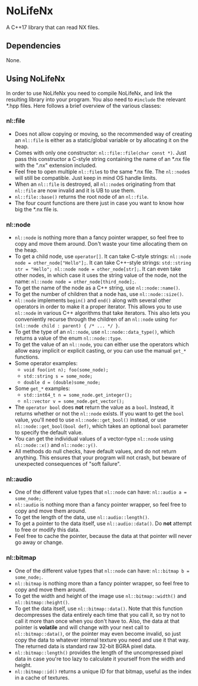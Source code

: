 # NoLifeNx

A C++17 library that can read NX files.

## Dependencies

None.

## Using NoLifeNx

In order to use NoLifeNx you need to compile NoLifeNx, and link the resulting
library into your program. You also need to `#include` the relevant \*.hpp
files. Here follows a brief overview of the various classes:

### nl::file

* Does not allow copying or moving, so the recommended way of creating an
  `nl::file` is either as a static/global variable or by allocating it on the
  heap.
* Comes with only one constructor: `nl::file::file(char const *)`. Just pass
  this constructor a C-style string containing the name of an \*.nx file with
  the ".nx" extension included.
* Feel free to open multiple `nl::file`s to the same \*.nx file. The
  `nl::node`s will still be compatible. Just keep in mind OS handle limits.
* When an `nl::file` is destroyed, all `nl::node`s originating from that
  `nl::file` are now invalid and it is UB to use them.
* `nl::file::base()` returns the root node of an `nl::file`.
* The four count functions are there just in case you want to know how big the
  \*.nx file is.

### nl::node

* `nl::node` is nothing more than a fancy pointer wrapper, so feel free to copy
  and move them around. Don't waste your time allocating them on the heap.
* To get a child node, use `operator[]`. It can take C-style strings:
  `nl::node node = other_node["Hello"];`. It can take C++-style strings:
  `std::string str = "Hello"; nl::node node = other_node[str];`. It can even
  take other nodes, in which case it uses the string value of the node, not the
  name: `nl::node node = other_node[third_node];`.
* To get the name of the node as a C++ string, use `nl::node::name()`.
* To get the number of children that a node has, use `nl::node::size()`.
* `nl::node` implements `begin()` and `end()` along with several other
  operators in order to make it a proper iterator. This allows you to use
  `nl::node` in various C++ algorithms that take iterators. This also lets you
  conveniently recurse through the children of an `nl::node` using
  `for (nl::node child : parent) { /* ... */ }`.
* To get the type of an `nl::node`, use `nl::node::data_type()`, which returns
  a value of the enum `nl::node::type`.
* To get the value of an `nl::node`, you can either use the operators which
  allow easy implicit or explicit casting, or you can use the manual `get_*`
  functions.
* Some operator examples:
    * `void foo(int n); foo(some_node);`
    * `std::string s = some_node;`
    * `double d = (double)some_node;`
* Some `get_*` examples:
    * `std::int64_t n = some_node.get_integer();`
    * `nl::vector v = some_node.get_vector();`
* The `operator bool` does **not** return the value as a `bool`. Instead, it
  returns whether or not the `nl::node` exists. If you want to get the `bool`
  value, you'll need to use `nl::node::get_bool()` instead, or use
  `nl::node::get_bool(bool def)`, which takes an optional `bool` parameter to
  specify the default value.
* You can get the individual values of a vector-type `nl::node` using
  `nl::node::x()` and `nl::node::y()`.
* All methods do null checks, have default values, and do not return anything.
  This ensures that your program will not crash, but beware of unexpected
  consequences of "soft failure".

### nl::audio

* One of the different value types that `nl::node` can have:
  `nl::audio a = some_node;`.
* `nl::audio` is nothing more than a fancy pointer wrapper, so feel free to
  copy and move them around.
* To get the length of the data, use `nl::audio::length()`.
* To get a pointer to the data itself, use `nl::audio::data()`. Do **not**
  attempt to free or modify this data.
* Feel free to cache the pointer, because the data at that pointer will never
  go away or change.

### nl::bitmap

* One of the different value types that `nl::node` can have:
  `nl::bitmap b = some_node;`.
* `nl::bitmap` is nothing more than a fancy pointer wrapper, so feel free to
  copy and move them around.
* To get the width and height of the image use `nl::bitmap::width()` and
  `nl::bitmap::height()`.
* To get the data itself, use `nl::bitmap::data()`. Note that this function
  decompresses the data entirely each time that you call it, so try not to call
  it more than once when you don't have to. Also, the data at that pointer is
  **volatile** and will change with your next call to `nl::bitmap::data()`, or
  the pointer may even become invalid, so just copy the data to whatever
  internal texture you need and use it that way. The returned data is standard
  raw 32-bit BGRA pixel data.
* `nl::bitmap::length()` provides the length of the uncompressed pixel data in
  case you're too lazy to calculate it yourself from the width and height.
* `nl::bitmap::id()` returns a unique ID for that bitmap, useful as the index
  in a cache of textures.
